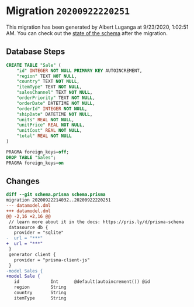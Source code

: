 # Migration `20200922220251`

This migration has been generated by Albert Luganga at 9/23/2020, 1:02:51 AM.
You can check out the [state of the schema](./schema.prisma) after the migration.

## Database Steps

```sql
CREATE TABLE "Sale" (
    "id" INTEGER NOT NULL PRIMARY KEY AUTOINCREMENT,
    "region" TEXT NOT NULL,
    "country" TEXT NOT NULL,
    "itemType" TEXT NOT NULL,
    "salesChannel" TEXT NOT NULL,
    "orderPriority" TEXT NOT NULL,
    "orderDate" DATETIME NOT NULL,
    "orderId" INTEGER NOT NULL,
    "shipDate" DATETIME NOT NULL,
    "units" REAL NOT NULL,
    "unitPrice" REAL NOT NULL,
    "unitCost" REAL NOT NULL,
    "total" REAL NOT NULL
)

PRAGMA foreign_keys=off;
DROP TABLE "Sales";
PRAGMA foreign_keys=on
```

## Changes

```diff
diff --git schema.prisma schema.prisma
migration 20200922214032..20200922220251
--- datamodel.dml
+++ datamodel.dml
@@ -2,16 +2,16 @@
 // learn more about it in the docs: https://pris.ly/d/prisma-schema
 datasource db {
   provider = "sqlite"
-  url = "***"
+  url = "***"
 }
 generator client {
   provider = "prisma-client-js"
 }
-model Sales {
+model Sale {
   id            Int      @default(autoincrement()) @id
   region        String
   country       String
   itemType      String
```


